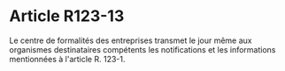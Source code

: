 # Article R123-13

Le centre de formalités des entreprises transmet le jour même aux organismes destinataires compétents les notifications et les informations mentionnées à l'article R. 123-1.
